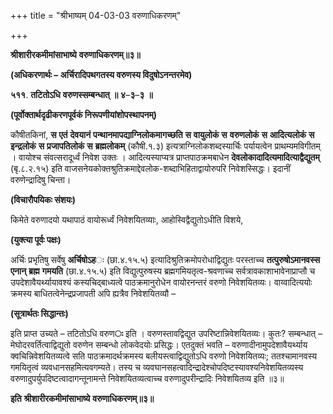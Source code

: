 +++
title = "श्रीभाष्यम् 04-03-03 वरुणाधिकरणम्"

+++


**श्रीशारीरकमीमांसाभाष्ये** **वरुणाधिकरणम्॥३॥**

**(अधिकरणार्थः – अर्चिरादिपथगतस्य वरुणस्य विदुषोऽनन्तरमेव)**

**५११**. **तटितोऽधि** **वरुणस्सम्बन्धात्** **॥** **४**–**३**–**३** **॥**

**(पूर्वोक्तार्थदृढीकरणपूर्वकं निरूपणीयांशोपस्थापनम्)**

कौषीतकिनां, **स** **एतं** **देवयानं** **पन्थानमापद्याग्निलोकमागच्छति** **स** **वायुलोकं** **स** **वरुणलोकं** **स** **आदित्यलोकं** **स** **इन्द्रलोकं** **स** **प्रजापतिलोकं** **स** **ब्रह्मलोकम्** (कौषी.१.३) इत्यत्राग्निलोकशब्दस्यार्चिः पर्यायत्वेन प्राथम्यमविगीतम् । वायोश्च संवत्सरादूर्ध्वं निवेश उक्तः । आदित्यस्याप्यत्र प्राप्तपाठक्रमबाधेन
**देवलोकादादित्यमादित्याद्वैद्युतम्** (बृ.८.२.१५) इति वाजसनेयकोक्तश्रुतिक्रमाद्देवलोक-शब्दाभिहिताद्वायोरुपरि निवेशस्सिद्धः। इदानीं वरुणेन्द्रादिषु चिन्ता।

**(विचारौपयिकः संशयः)**

किमेते वरुणादयो यथापाठं वायोरूर्ध्वं निवेशयितव्याः, आहोस्विद्वैद्युतोऽधीति विशये,

**(युक्त्या पूर्वः पक्षः)**

अर्चिः प्रभृतिषु सर्वेषु **अर्चिषोऽह**ः (छा.४.१५.५) इत्यादिश्रुतिक्रमोपरोधाद्विद्युतः परस्ताच्च **तत्पुरुषोऽमानवस्स** **एनान्** **ब्रह्म** **गमयति** (छा.४.१५.५) इति विद्युत्पुरुषस्य ब्रह्मगमियतृत्व-श्रवणाच्च सर्वत्रावकाशाभावेनाप्राप्तौ च उपदेशावैयर्थ्यायावश्यं कस्यचिद्बाध्यत्वे पाठक्रमानुरोधेन वायोरनन्तरं वरुणो निवेशयितव्यः। वाय्वादित्ययोः क्रमस्य बाधितत्वेनेन्द्रप्रजापती अपि ह्यत्रैव निवेशयितव्यौ –

**(सूत्रार्थतः सिद्धान्तः)**

इति प्राप्त उच्यते – तटितोऽधि वरुण**ः** इति । वरुणस्तावद्विद्युत उपरिष्टान्निवेशयितव्यः। कुतः? सम्बन्धात् – मेघोदरवर्तित्वाद्विद्युतो वरुणेन सम्बन्धो लोकवेदयोः प्रसिद्धः। एतदुक्तं भवति – वरुणादीनामुपदेशावैयर्थ्याय क्वचिन्निवेशयितव्यत्वे सति पाठक्रमादर्थक्रमस्य बलीयस्त्वाद्विद्युतोऽधि वरुणो निवेशयितव्यः; ततश्चामानवस्य गमयितृत्वं व्यवधानसहमित्यवगम्यते। तस्य च व्यवघानसहत्वादिन्द्रादेश्चोपदिष्टस्यावश्यनिवेशयितव्यस्य वरुणादुपर्युपदिष्टत्वादागन्तूनामन्ते निवेशयितव्यत्वाच्च वरुणादुपरीन्द्रादिः निवेशयितव्य इति ॥३॥

**इति** **श्रीशारीरकमीमांसाभाष्ये** **वरुणाधिकरणम्॥३॥**


